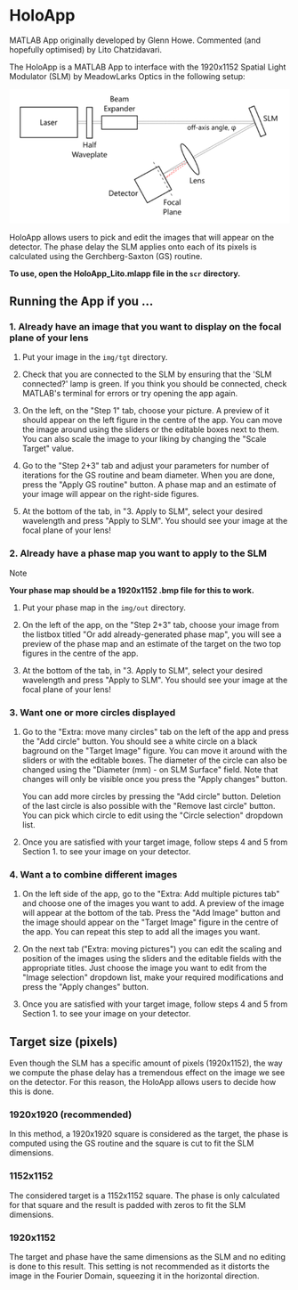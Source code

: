 # HoloApp

MATLAB App originally developed by Glenn Howe. Commented (and hopefully optimised) by Lito Chatzidavari.

The HoloApp is a MATLAB App to interface with the 1920x1152 Spatial Light Modulator (SLM) by MeadowLarks Optics in the following setup:

![Optical setup for SLM](/assets/SLM_setup.png)


HoloApp allows users to pick and edit the images that will appear on the detector. The phase delay the SLM applies onto each of its pixels is calculated using the Gerchberg-Saxton (GS) routine.


**To use, open the HoloApp_Lito.mlapp file in the `scr` directory.**


## Running the App if you ...

### 1. Already have an image that you want to display on the focal plane of your lens

1. Put your image in the `img/tgt` directory.

2. Check that you are connected to the SLM by ensuring that the 'SLM connected?' lamp is green. If you think you should be connected, check MATLAB's terminal for errors or try opening the app again.

3. On the left, on the "Step 1" tab, choose your picture. A preview of it should appear on the left figure in the centre of the app. You can move the image around using the sliders or the editable boxes next to them. You can also scale the image to your liking by changing the "Scale Target" value.

4. Go to the "Step 2+3" tab and adjust your parameters for number of iterations for the GS routine and beam diameter. When you are done, press the "Apply GS routine" button. A phase map and an estimate of your image will appear on the right-side figures.

5. At the bottom of the tab, in "3. Apply to SLM", select your desired wavelength and press "Apply to SLM". You should see your image at the focal plane of your lens!

### 2. Already have a phase map you want to apply to the SLM

> [!NOTE]
> **Your phase map should be a 1920x1152 .bmp file for this to work.**

1. Put your phase map in the `img/out` directory.

2. On the left of the app, on the "Step 2+3" tab, choose your image from the listbox titled "Or add already-generated phase map", you will see a preview of the phase map and an estimate of the target on the two top figures in the centre of the app.

3. At the bottom of the tab, in "3. Apply to SLM", select your desired wavelength and press "Apply to SLM". You should see your image at the focal plane of your lens!

### 3. Want one or more circles displayed

1. Go to the "Extra: move many circles" tab on the left of the app and press the "Add circle" button. You should see a white circle on a black baground on the "Target Image" figure. You can move it around with the sliders or with the editable boxes. The diameter of the circle can also be changed using the "Diameter (mm) - on SLM Surface" field. Note that changes will only be visible once you press the "Apply changes" button.

	You can add more circles by pressing the "Add circle" button. Deletion of the last 	circle is also possible with the "Remove last circle" button. You can pick which 	circle to edit using the "Circle selection" dropdown list. 

2. Once you are satisfied with your target image, follow steps 4 and 5 from Section 1. to see your image on your detector.

### 4. Want a to combine different images

1. On the left side of the app, go to the "Extra: Add multiple pictures tab" and choose one of the images you want to add. A preview of the image will appear at the bottom of the tab. Press the "Add Image" button and the image should appear on the "Target Image" figure in the centre of the app. You can repeat this step to add all the images you want.

2. On the next tab ("Extra: moving pictures") you can edit the scaling and position of the images using the sliders and the editable fields with the appropriate titles. Just choose the image you want to edit from the "Image selection" dropdown list, make your required modifications and press the "Apply changes" button.

3. Once you are satisfied with your target image, follow steps 4 and 5 from Section 1. to see your image on your detector.


## Target size (pixels)

Even though the SLM has a specific amount of pixels (1920x1152), the way we compute the phase delay has a tremendous effect on the image we see on the detector. For this reason, the HoloApp allows users to decide how this is done.

### 1920x1920 (recommended)

In this method, a 1920x1920 square is considered as the target, the phase is computed using the GS routine and the square is cut to fit the SLM dimensions.

### 1152x1152 

The considered target is a 1152x1152 square. The phase is only calculated for that square and the result is padded with zeros to fit the SLM dimensions.

### 1920x1152

The target and phase have the same dimensions as the SLM and no editing is done to this result. This setting is not recommended as it distorts the image in the Fourier Domain, squeezing it in the horizontal direction.
